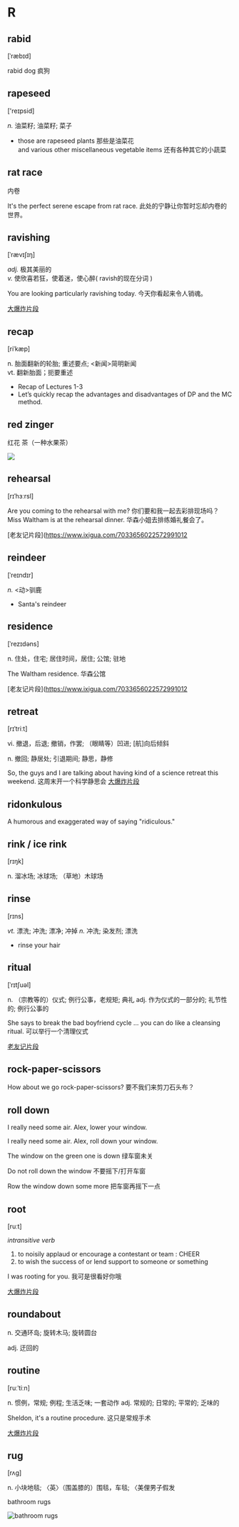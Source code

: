 # R


## rabid

[ˈræbɪd]

rabid dog 疯狗


## rapeseed

['reɪpsid]

*n.*
油菜籽; 油菜籽; 菜子

- those are rapeseed plants 那些是油菜花 \
and various other miscellaneous vegetable items 还有各种其它的小蔬菜


## rat race

内卷

It's the perfect serene escape from rat race. 此处的宁静让你暂时忘却内卷的世界。


## ravishing

[ˈrævɪʃɪŋ]

*adj.*
极其美丽的\
*v.*
使欣喜若狂，使着迷，使心醉( ravish的现在分词 )

You are looking particularly ravishing today. 今天你看起来令人销魂。

[大爆炸片段](https://www.ixigua.com/7064844033163690531)


## recap

[riˈkæp]

n.
胎面翻新的轮胎; 重述要点; <新闻>简明新闻\
vt.
翻新胎面；扼要重述

- Recap of Lectures 1-3
- Let’s quickly recap the advantages and disadvantages of DP and the MC method.


## red zinger

红花 茶（一种水果茶）

![](pix/redzinger.jpg)


## rehearsal

[rɪˈhɜːrsl]

Are you coming to the rehearsal with me? 你们要和我一起去彩排现场吗？\
Miss Waltham is at the rehearsal dinner. 华森小姐去排练婚礼餐会了。

[老友记片段](https://www.ixigua.com/7033656022572991012


## reindeer

[ˈreɪndɪr]

*n.*
<动>驯鹿

- Santa's reindeer


## residence

[ˈrezɪdəns]

n.
住处，住宅; 居住时间，居住; 公馆; 驻地

The Waltham residence. 华森公馆

[老友记片段](https://www.ixigua.com/7033656022572991012


## retreat

[rɪˈtriːt]

vi.
撤退，后退; 撤销，作罢; （眼睛等）凹进; [航]向后倾斜

n.
撤回; 静居处; 引退期间; 静思，静修

So, the guys and I are talking about 
having kind of a science retreat this weekend. 这周末开一个科学静思会
[大爆炸片段](https://www.ixigua.com/7009152166753796621)


## ridonkulous 

A humorous and exaggerated way of saying "ridiculous."


## rink / ice rink

[rɪŋk]

n.
溜冰场; 冰球场; （草地）木球场


## rinse

[rɪns]

*vt.*
漂洗; 冲洗; 漂净; 冲掉
*n.*
冲洗; 染发剂; 漂洗

- rinse your hair


## ritual

[ˈrɪtʃuəl]

n.
（宗教等的）仪式; 例行公事，老规矩; 典礼
adj.
作为仪式的一部分的; 礼节性的; 例行公事的

She says to break the bad boyfriend cycle ...
you can do like a cleansing ritual. 可以举行一个清理仪式

[老友记片段](https://www.ixigua.com/7013968814865908255)


## rock-paper-scissors

How about we go rock-paper-scissors? 要不我们来剪刀石头布？


## roll down

I really need some air. Alex, lower your window.

I really need some air. Alex, roll down your window.

The window on the green one is down 绿车窗未关

Do not roll down the window 不要摇下/打开车窗

Row the window down some more 把车窗再摇下一点


## root

[ruːt]

*intransitive verb*

1. to noisily applaud or encourage a contestant or team : CHEER
2. to wish the success of or lend support to someone or something

I was rooting for you. 我可是很看好你哦

[大爆炸片段](https://www.ixigua.com/7023331782909133319)


## roundabout

n.
交通环岛; 旋转木马; 旋转圆台

adj.
迂回的


## routine

[ruːˈtiːn]

n.
惯例，常规; 例程; 生活乏味; 一套动作
adj.
常规的; 日常的; 平常的; 乏味的

Sheldon, it's a routine procedure. 这只是常规手术

[大爆炸片段](https://www.ixigua.com/7014522943363351071)


## rug

[rʌɡ]

n.
小块地毯; 〈英〉（围盖膝的）围毯，车毯; 〈美俚男子假发

bathroom rugs

![bathroom rugs](pix/rug.jpg)





